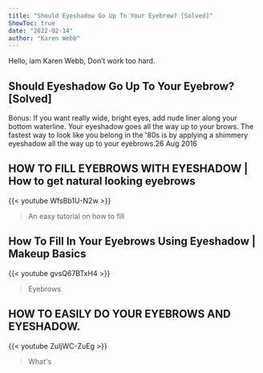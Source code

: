 ```yaml
---
title: "Should Eyeshadow Go Up To Your Eyebrow? [Solved]"
ShowToc: true 
date: "2022-02-14"
author: "Karen Webb" 
---
```


Hello, iam Karen Webb, Don’t work too hard.
## Should Eyeshadow Go Up To Your Eyebrow? [Solved]
 Bonus: If you want really wide, bright eyes, add nude liner along your bottom waterline. Your eyeshadow goes all the way up to your brows. The fastest way to look like you belong in the '80s is by applying a shimmery eyeshadow all the way up to your eyebrows.26 Aug 2016

## HOW TO FILL EYEBROWS WITH EYESHADOW | How to get natural looking eyebrows
{{< youtube WfsBb1U-N2w >}}
>An easy tutorial on how to fill 

## How To Fill In Your Eyebrows Using Eyeshadow | Makeup Basics
{{< youtube gvsQ67BTxH4 >}}
>Eyebrows

## HOW TO EASILY DO YOUR EYEBROWS AND EYESHADOW.
{{< youtube ZuIjWC-ZuEg >}}
>What's 

